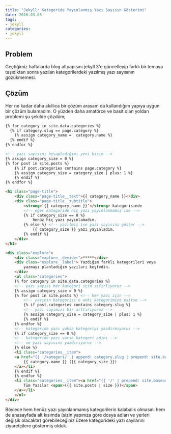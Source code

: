 ```yaml
---
title: "Jekyll: Kategoride Yayınlanmış Yazı Sayısın Gösterimi"
date: 2016.03.05
tags:
- jekyll
categories:
- jekyll
---
```


## Problem

Geçtiğimiz haftalarda blog altyapısını jekyll 3'e güncelleyip farklı bir temaya taşıdıktan sonra yazılan kategorilerdeki yazılmış yazı sayısının gözükmemesi.

## Çözüm

Her ne kadar daha akıllıca bir çözüm arasam da kullandığım yapıya uygun bir çözüm bulamadım. O yüzden daha amatörce ve basit olan yoldan problemi şu şekilde çözdüm;  

``` html _includes/category/title.html (kategori sayfasının başlık kısmı)
{% for category in site.data.categories %}
  {% if category.slug == page.category %}
    {% assign category_name =  category.name %}
  {% endif %}
{% endfor %}

<!-- yazı sayısını hesapladığımı yeni kısım -->
{% assign category_size = 0 %}
{% for post in site.posts %}
    {% if post.categories contains page.category %}
    {% assign category_size = category_size | plus: 1 %}
    {% endif %}
{% endfor %}

<h1 class="page-title">
    <div class="page-title__text">{{ category_name }}</div>
    <div class="page-title__subtitle">
        <strong>‘{{ category_name }}’</strong> kategorisinde 
        <!-- eğer kategoride hiç yazı yayınlanmamış ise -->
        {% if category_size == 0 %}
            henüz hiç yazı yayınlamadım.
        {% else %} <!-- yazılmış ise yazı sayısını göster -->
            {{ category_size }} yazı yayınladım.
        {% endif %}
    </div>
</h1>
```

``` html _includes/page/explore.html (sayfada kategorilerin gözüktüğü alt kısım)
<div class="explore">
    <div class="explore__devider">*****</div>
    <div class="explore__label"> Yazdığım farklı kategorileri veya 
        yazmayı planladığım yazıları keşfedin.
    </div>
    <ul class="categories">
    {% for category in site.data.categories %}
    <!-- yazı sayısı her kategori için sıfırlıyoruz -->
    {% assign category_size = 0 %}
    {% for post in site.posts %} <!-- her yazı için -->
        <!-- yazının kategorisi o anki kategorimize eşitse -->
        {% if post.categories contains category.slug %} 
        <!-- yazı sayımızı bir arttırıyoruz -->
        {% assign category_size = category_size | plus: 1 %}
        {% endif %}
    {% endfor %}
    <!-- kategoride yazı yoksa kategoriyi yazdırmıyoruz -->
    {% if category_size == 0 %}
    <!-- kategoride yazı varsa kategori adını -->
    <!-- ve yazı sayısını yazdırıyoruz -->
    {% else %}
    <li class="categories__item">
    <a href="{{ '/kategori/' | append: category.slug | prepend: site.baseurl }}">
        {{ category.name }} ({{ category_size }})
    </a></li>
    {% endif %}
    {% endfor %}
	<li class="categories__item"><a href="{{ '/' | prepend: site.baseurl }}">
		Tüm Yazılar <span>({{ site.posts | size }})</span>
	</a></li>
    </ul>
</div>
```

Böylece hem henüz yazı yayınlanmamış kategorilerin kalabalık olmasını hem de anasayfada alt kısımda (sizin yapınıza göre dosya adları ve yerleri değişik olacaktır) görebileceğiniz üzere kategorideki yazı sayılarını ziyaretçilere göstermiş olduk.
